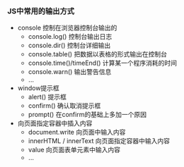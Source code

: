 ### JS中常用的输出方式
- console 控制在浏览器控制台输出的
	+ console.log() 控制台输出日志
	+ console.dir() 控制台详细输出
	+ console.table() 把数据以表格的形式输出在控制台
	+ console.time()/timeEnd() 计算某一个程序消耗的时间
	+ console.warn() 输出警告信息
	+ ...
- window提示框
	+ alert() 提示框
	+ confirm() 确认取消提示框
	+ prompt() 在confirm的基础上多加一个原因
- 向页面指定容器中插入内容
	+ document.write  向页面中输入内容
	+ innerHTML / innerText  向页面指定容器中输入内容
	+ value  向页面表单元素中输入内容
	+ ...